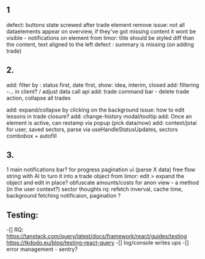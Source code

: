 ## 1
defect: buttons state screwed after trade element remove 
issue: not all dataelements appear on overview, if they've got missing content it wont be visible - notifications on element
from limor: title should be styled diff than the content, text aligned to the left
defect : summary is  missing (on adding trade)


## 2.
add: filter by : status first, date first, show: idea, interim, closed
add: filtering -... in client? / adjust data call api
add: trade command bar - delete trade action, collapse all trades 

add: expand/collapse by clicking on the background
issue: how to edit lessons in trade closure?
add: change-history modal/tooltip
add: Once an element is active, can restamp via popup (pick data/now) 
add: context/jotai for user, saved sectors, parse via useHandleStatusUpdates, sectors combobox +  autofill

## 3.
1 main notifications bar? for progress
pagination ui (parse X data)
free flow string with AI to turn it into a trade object
from limor: edit > expand the object and edit in place?
obfuscate amounts/costs for anon view - a method (in the user context?)
sector thoughts
rq: refetch inverval, cache time, background fetching notificaion, pagination ?

## Testing:
 -[] RQ: https://tanstack.com/query/latest/docs/framework/react/guides/testing
        https://tkdodo.eu/blog/testing-react-query
 -[] log/console writes ups
 -[] error management - sentry? 